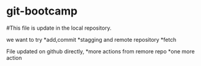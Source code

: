 # git-bootcamp

#This file is update in the local repository.

we want to try 
*add,commit
*stagging and remote repository
*fetch

File updated on github directly,
*more actions from remore repo
*one more action
